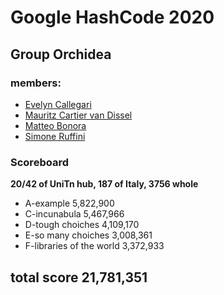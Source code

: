 # Google HashCode 2020
## Group Orchidea 
### members:
- [Evelyn Callegari](https://github.com/EvelynTurri)
- [Mauritz Cartier van Dissel](https://github.com/MauritzNiklas)
- [Matteo Bonora](https://github.com/Bonnee)
- [Simone Ruffini](https://github.com/simoneruffini)
### Scoreboard 
**20/42 of UniTn hub, 187 of Italy, 3756 whole**

- A-example 5,822,900
- C-incunabula 5,467,966
- D-tough choiches 4,109,170
- E-so many choiches 3,008,361
- F-libraries of the world 3,372,933
##   total score 21,781,351